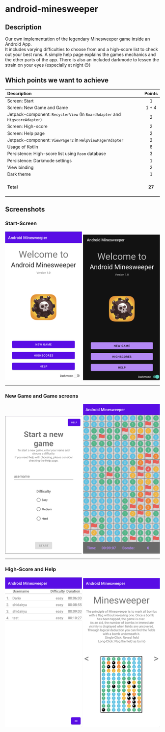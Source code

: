 # android-minesweeper
## Description
Our own implementation of the legendary Minesweeper game inside an Android App. <br>
It includes varying difficulties to choose from and a high-score list to check out your best runs.
A simple help page explains the games mechanics and the other parts of the app.
There is also an included darkmode to lessen the strain on your eyes (especially at night 😉) 

## Which points we want to achieve

| Description                                                                 |   Points    |
|:----------------------------------------------------------------------------|:-----------:|
| Screen: Start                                                               |      1      |
| Screen: New Game and Game                                                   |    1 + 4    |
| Jetpack-component: `RecyclerView` (In `BoardAdapter` and `HigscoreAdapter`) |      2      |
| Screen: High-score                                                          |      2      |
| Screen: Help page                                                           |      2      |
| Jetpack-component: `ViewPager2` in `HelpViewPagerAdapter`                   |      2      |
| Usage of Kotlin                                                             |      6      |
| Persistence: High-score list using `Room` database                          |      3      |
| Persistence: Darkmode settings                                              |      1      |
| View binding                                                                |      2      |
| Dark theme                                                                  |      1      |
| <h4>Total</h4>                                                              | <h4>27</h4> |

## Screenshots
### Start-Screen
<img src="pictures/startscreen_light.png" width="250" />
<img src="pictures/startscreen_dark.png" width="250" />

<br>

--- 


### New Game and Game screens
<img src="pictures/newgame.png" width="250" />
<img src="pictures/gamescreen.png" width="250" />

<br>

--- 
### High-Score and Help
<img src="pictures/highscore.png" width="250" />
<img src="pictures/help.png" width="250" />